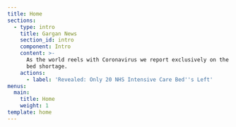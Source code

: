 ```yaml
---
title: Home
sections:
  - type: intro
    title: Gargan News
    section_id: intro
    component: Intro
    content: >-
      As the world reels with Coronavirus we report exclusively on the UK's NHS
      bed shortage.
    actions:
      - label: 'Revealed: Only 20 NHS Intensive Care Bed''s Left'
menus:
  main:
    title: Home
    weight: 1
template: home
---
```

